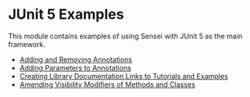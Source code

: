 # JUnit 5 Examples

This module contains examples of using Sensei with JUnit 5 as the main framework.

- [Adding and Removing Annotations](src/test/java/annotations/avoidingreason)
- [Adding Parameters to Annotations](src/test/java/annotations/disabledreason)
- [Creating Library Documentation Links to Tutorials and Examples](src/test/java/annotations/documentationlinks) 
- [Amending Visibility Modifiers of Methods and Classes](src/test/java/modifier/visibility)
